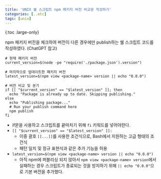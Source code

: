 ```yaml
---
title: 'UNIX 쉘 스크립트 npm 패키지 버전 비교문 작성하기'
categories: [..etc]
tags: [unix]
---
```


{:toc .large-only}

npm 패키지 버전을 체크하여 버전이 다른 경우에만 publish하는 쉘 스크립트 코드를 작성하였다. (ChatGPT 참고)

```shell
# 현재 패키지 버전
current_version=$(node -pe "require('./package.json').version")

# 마지막으로 업데이트한 패키지 버전
latest_version=$(npm view <package-name> version || echo "0.0.0")

# 버전 비교 및 분기
if [[ "$current_version" == "$latest_version" ]]; then
  echo "Package is already up to date. Skipping publishing."
else
  echo "Publishing package..."
  # Run your publish command here
  npm publish
fi
```

- if문을 사용하고 스크립트를 끝마치기 위해 `fi` 키워드를 넣어야한다.
- `[[ "$current_version" == "$latest_version" ]]:`
  - 이중 괄호 `[[...]]`를 사용한 조건식으로, Bash에서 지원하는 고급 형태의 조건식
  - 패턴 일치 및 정규 표현식과 같은 추가 기능을 허용
- `latest_version=$(npm view <package-name> version || echo "0.0.0")`
  - 아직 npm에 퍼블리싱 되지 않아서 `npm view <package-name> version`에서 실패하는 경우 스크립트가 종료되는 것을 방지하기 위해 `|| echo "0.0.0"`으로 기본 버전을 추가했다.
